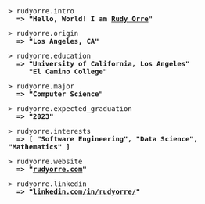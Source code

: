 <samp>> rudyorre.intro </samp> <br>
<samp><b>&nbsp; => "Hello, World! I am <a rel="nofollow noopener noreferrer" target="_blank" href="https://rudyorre.com">Rudy Orre</a>"</b></samp> <br>

<samp>> rudyorre.origin </samp> <br>
<samp><b>&nbsp; => "Los Angeles, CA"</b></samp> <br>

<samp>> rudyorre.education </samp> <br>
<samp><b>&nbsp; => "University of California, Los Angeles"</b></samp> <br>
<samp><b>&nbsp; &nbsp; &nbsp;"El Camino College"</b></samp> <br>

<samp>> rudyorre.major </samp> <br>
<samp><b>&nbsp; => "Computer Science"</b></samp> <br>

<samp>> rudyorre.expected_graduation </samp> <br>
<samp><b>&nbsp; => "2023"</b></samp> <br>

<samp>> rudyorre.interests </samp> <br>
<samp><b>&nbsp; => [ "Software Engineering", "Data Science", "Mathematics" ]</b></samp> <br>

<samp>> rudyorre.website </samp> <br>
<samp><b>&nbsp; => "<a rel="nofollow noopener noreferrer" target="_blank" href="https://rudyorre.com">rudyorre.com</a>"</b></samp> <br>

<samp>> rudyorre.linkedin </samp> <br>
<samp><b>&nbsp; => "<a rel="nofollow noopener noreferrer" target="_blank" href="https://www.linkedin.com/in/rudyorre/">linkedin.com/in/rudyorre/</a>"</b></samp> <br>
